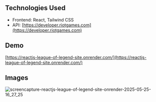 ## Technologies Used

* Frontend: React, Tailwind CSS
* API: [https://developer.riotgames.com](https://developer.riotgames.com)

## Demo

[https://reactjs-league-of-legend-site.onrender.com/](https://reactjs-league-of-legend-site.onrender.com/)

## Images

![screencapture-reactjs-league-of-legend-site-onrender-2025-05-25-16_27_25](https://github.com/user-attachments/assets/97aadd6d-ff59-43d2-8780-ee2a502a3818)



